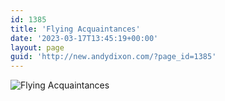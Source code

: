 ```yaml
---
id: 1385
title: 'Flying Acquaintances'
date: '2023-03-17T13:45:19+00:00'
layout: page
guid: 'http://new.andydixon.com/?page_id=1385'
---
```


![Flying Acquaintances](https://i0.wp.com/assets.g8x2.ldn.idrivee2-23.com/posters/Flying%20Acquaintances%2001.jpg?w=1200&ssl=1 "Flying Acquaintances")